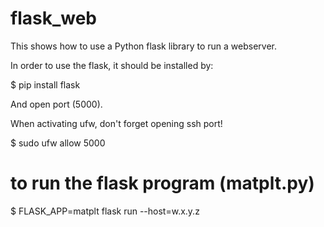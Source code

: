 # flask_web
This shows how to use a Python flask library to run a webserver.

In order to use the flask, it should be installed by:

$ pip install flask

And open port (5000).

When activating ufw, don't forget opening ssh port!

$ sudo ufw allow 5000

# to run the flask program (matplt.py)
$ FLASK_APP=matplt flask run --host=w.x.y.z

